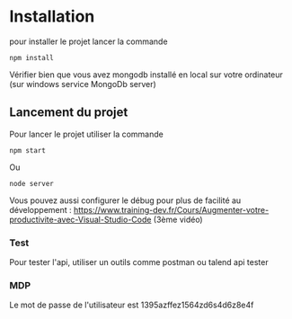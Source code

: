 # Installation

pour installer le projet lancer la commande

```
npm install
```

Vérifier bien que vous avez mongodb installé en local sur votre ordinateur (sur windows service MongoDb server)

## Lancement du projet

Pour lancer le projet utiliser la commande

```
npm start
```

Ou

```
node server
```

Vous pouvez aussi configurer le débug pour plus de facilité au développement : https://www.training-dev.fr/Cours/Augmenter-votre-productivite-avec-Visual-Studio-Code (3ème vidéo)

### Test

Pour tester l'api, utiliser un outils comme postman ou talend api tester

### MDP

Le mot de passe de l'utilisateur est 1395azffez1564zd6s4d6z8e4f